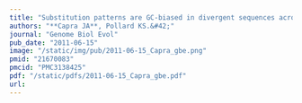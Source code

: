 ```yaml
---
title: "Substitution patterns are GC-biased in divergent sequences across the metazoans"
authors: "**Capra JA**, Pollard KS.&#42;"
journal: "Genome Biol Evol"
pub_date: "2011-06-15"
image: "/static/img/pub/2011-06-15_Capra_gbe.png"
pmid: "21670083"
pmcid: "PMC3138425"
pdf: "/static/pdfs/2011-06-15_Capra_gbe.pdf"
url: 
---
```

